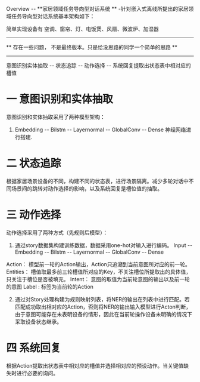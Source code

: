 Overview
-- **家居领域任务导向型对话系统 ** -针对嵌入式离线所提出的家居领域任务导向型对话系统基本架构如下：

简单实现设备有 空调、窗帘、灯、电饭煲、风扇、微波炉、加湿器 

*********************************************************
** 存在一些问题， 不是最终版本。只是给没思路的同学一个简单的思路 **
*********************************************************

意图识别实体抽取 -- 状态追踪 -- 动作选择 -- 系统回复提取出状态表中相对应的槽值

# 一 意图识别和实体抽取

意图识别和实体抽取采用了两种模型架构：

1) Embedding -- Bilstm -- Layernormal -- GlobalConv -- Dense 神经网络进行搭建.

# 二 状态追踪

根据家居场景设备的不同，构建不同的状态表，进行场景隔离。减少多轮对话中不同场景间的跳转对动作选择的影响，以及系统回复是槽位值的抽取。

# 三 动作选择

动作选择采用了两种方式（先规则后模型）：

1) 通过story数据集构建训练数据，数据采用one-hot对输入进行编码。
Input -- Embedding -- Bilstm -- Layernormal -- GlobalConv -- Dense

Action： 模型前一轮的Action输出，Action只追溯到当前意图所对应的前一轮。 Entities： 槽值取最多前三轮槽值所对应的Key，不关注槽位所提取出的具体值，只关注于槽位是否被填充。 Intent： 意图的取值为当前轮意图的输出以及前一轮的意图 Label : 标签为当前轮的Action

2) 通过对Story处理构建为规则映射列表，将NER的输出在列表中进行匹配。若匹配成功取出相对应的Action，否则将NER的输出输入模型进行Acton判断，由于意图可能存在未表明设备的情形，因此在当前轮操作设备未明确的情况下采取设备状态继承。


# 四 系统回复

根据Action提取出状态表中相对应的槽值并选择相对应的预设动作。当关键值缺失时进行必要的询问。
